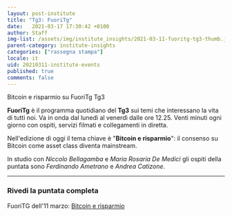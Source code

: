 ```yaml
---
layout: post-institute
title: "Tg3: FuoriTg"
date:   2021-03-17 17:30:42 +0100
author: Staff
img-list: /assets/img/institute_insights/2021-03-11-fuoritg-tg3-thumb.jpg
parent-category: institute-insights
categories: ["rassegna stampa"]
locale: it
uid: 20210311-institute-events
published: true
comments: false
---
```

Bitcoin e risparmio su FuoriTg Tg3

**FuoriTg** è il programma quotidiano del **Tg3** sui temi che interessano la vita di tutti noi. Va in onda dal lunedì al venerdì dalle ore 12.25. Venti minuti ogni giorno con ospiti, servizi filmati e collegamenti in diretta.

Nell'edizione di oggi il tema chiave è "**Bitcoin e risparmio**": il consenso su Bitcoin come asset class diventa mainstream.

In studio con _Niccolo Bellagamba_ e _Maria Rosaria De Medici_ gli ospiti della puntata sono _Ferdinando Ametrano_ e _Andrea Catizone_.

---

### Rivedi la puntata completa

FuoriTG dell'11 marzo: [Bitcoin e risparmio](http://www.tg3.rai.it/dl/RaiTV/programmi/media/ContentItem-c336e5e5-5ca6-4b4b-82f6-36b78d326ab6-tg3.html#p=)
